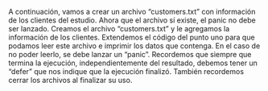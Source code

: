 A continuación, vamos a crear un archivo “customers.txt” con información de los clientes del estudio. 
Ahora que el archivo sí existe, el panic no debe ser lanzado. 
Creamos el archivo “customers.txt” y le agregamos la información de los clientes. 
Extendemos el código del punto uno para que podamos leer este archivo e imprimir los datos que contenga. En el caso de no poder leerlo, se debe lanzar un “panic”.
Recordemos que siempre que termina la ejecución, independientemente del resultado, debemos tener un “defer” que nos indique que la ejecución finalizó. También recordemos cerrar los archivos al finalizar su uso.
